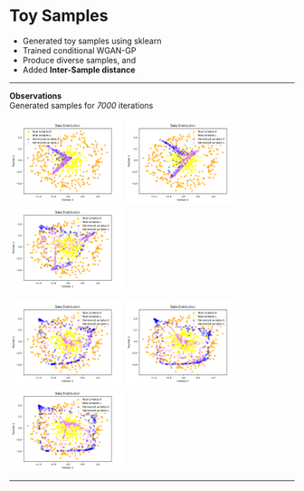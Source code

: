 # Toy Samples
* Generated toy samples using sklearn
* Trained conditional WGAN-GP
* Produce diverse samples, and
* Added **Inter-Sample distance**
---

**Observations**   
Generated samples for *7000* iterations 
<p float="left">
<img src="images/sample_1.png" width="200" />
<img src="images/sample_2.png" width="200" />
<img src="images/sample_3.png" width="200" /></p>
<p float="left">
<img src="images/sample_4.png" width="200" />
<img src="images/sample_5.png" width="200" />
<img src="images/sample_6.png" width="200" /></p>

---
